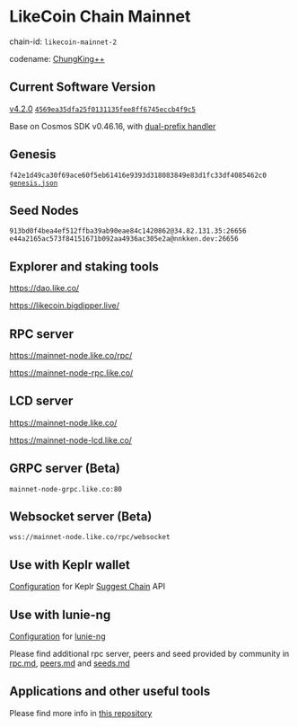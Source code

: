 # LikeCoin Chain Mainnet

chain-id: `likecoin-mainnet-2`

codename: [ChungKing++](https://blog.like.co/en/likecoin-chain-upgrade-chungking/)

## Current Software Version

[v4.2.0](https://github.com/likecoin/likecoin-chain/releases/tag/v4.2.0) [`4569ea35dfa25f0131135fee8ff6745eccb4f9c5`](https://github.com/likecoin/likecoin-chain/tree/4569ea35dfa25f0131135fee8ff6745eccb4f9c5)

Base on Cosmos SDK v0.46.16, with [dual-prefix handler](https://github.com/likecoin/cosmos-sdk/tree/v0.46.16-dual-prefix)

## Genesis

`f42e1d49ca30f69ace60f5eb61416e9393d318083849e83d1fc33df4085462c0`
[`genesis.json`](./genesis.json)

## Seed Nodes

`913bd0f4bea4ef512ffba39ab90eae84c1420862@34.82.131.35:26656`
`e44a2165ac573f84151671b092aa4936ac305e2a@nnkken.dev:26656`

## Explorer and staking tools

https://dao.like.co/

https://likecoin.bigdipper.live/

## RPC server

https://mainnet-node.like.co/rpc/

https://mainnet-node-rpc.like.co/

## LCD server

https://mainnet-node.like.co/

https://mainnet-node-lcd.like.co/

## GRPC server (Beta)

`mainnet-node-grpc.like.co:80`

## Websocket server (Beta)

`wss://mainnet-node.like.co/rpc/websocket`

## Use with Keplr wallet

[Configuration](keplr.json) for Keplr [Suggest Chain](https://docs.keplr.app/api/suggest-chain.html) API

## Use with lunie-ng

[Configuration](network.json) for [lunie-ng](https://github.com/likecoin/tlunie-ng)

Please find additional rpc server, peers and seed provided by community in [rpc.md](rpc.md), [peers.md](peers.md) and [seeds.md](seeds.md)

## Applications and other useful tools

Please find more info in [this repository](https://github.com/likecoin/likecoin#readme)
